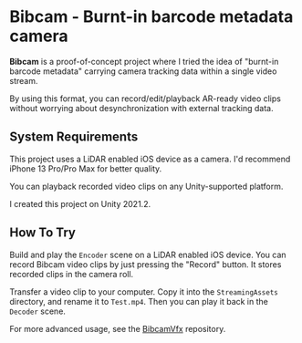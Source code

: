 Bibcam - Burnt-in barcode metadata camera
=========================================

**Bibcam** is a proof-of-concept project where I tried the idea of "burnt-in
barcode metadata" carrying camera tracking data within a single video stream.

By using this format, you can record/edit/playback AR-ready video clips without
worrying about desynchronization with external tracking data.

System Requirements
-------------------

This project uses a LiDAR enabled iOS device as a camera. I'd recommend iPhone
13 Pro/Pro Max for better quality.

You can playback recorded video clips on any Unity-supported platform.

I created this project on Unity 2021.2.

How To Try
----------

Build and play the `Encoder` scene on a LiDAR enabled iOS device. You can
record Bibcam video clips by just pressing the "Record" button. It stores
recorded clips in the camera roll.

Transfer a video clip to your computer. Copy it into the `StreamingAssets`
directory, and rename it to `Test.mp4`. Then you can play it back in the
`Decoder` scene.

For more advanced usage, see the [BibcamVfx] repository.

[BibcamVfx]: https://github.com/keijiro/BibcamVfx
